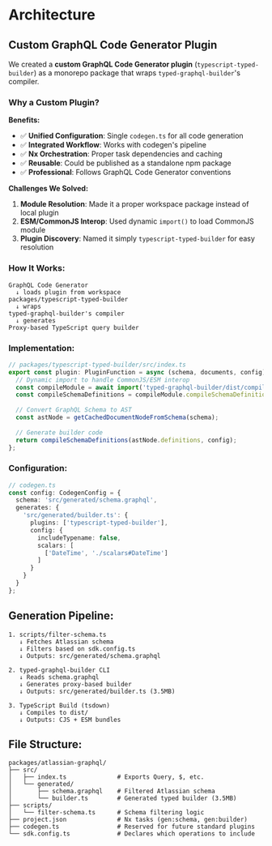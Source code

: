 # Architecture

## Custom GraphQL Code Generator Plugin

We created a **custom GraphQL Code Generator plugin** (`typescript-typed-builder`) as a monorepo package that wraps `typed-graphql-builder`'s compiler.

### Why a Custom Plugin?

**Benefits:**
- ✅ **Unified Configuration**: Single `codegen.ts` for all code generation
- ✅ **Integrated Workflow**: Works with codegen's pipeline
- ✅ **Nx Orchestration**: Proper task dependencies and caching
- ✅ **Reusable**: Could be published as a standalone npm package
- ✅ **Professional**: Follows GraphQL Code Generator conventions

**Challenges We Solved:**
1. **Module Resolution**: Made it a proper workspace package instead of local plugin
2. **ESM/CommonJS Interop**: Used dynamic `import()` to load CommonJS module
3. **Plugin Discovery**: Named it simply `typescript-typed-builder` for easy resolution

### How It Works:

```
GraphQL Code Generator
  ↓ loads plugin from workspace
packages/typescript-typed-builder
  ↓ wraps
typed-graphql-builder's compiler
  ↓ generates
Proxy-based TypeScript query builder
```

### Implementation:

```typescript
// packages/typescript-typed-builder/src/index.ts
export const plugin: PluginFunction = async (schema, documents, config) => {
  // Dynamic import to handle CommonJS/ESM interop
  const compileModule = await import('typed-graphql-builder/dist/compile.js');
  const compileSchemaDefinitions = compileModule.compileSchemaDefinitions;
  
  // Convert GraphQL Schema to AST
  const astNode = getCachedDocumentNodeFromSchema(schema);
  
  // Generate builder code
  return compileSchemaDefinitions(astNode.definitions, config);
};
```

### Configuration:

```typescript
// codegen.ts
const config: CodegenConfig = {
  schema: 'src/generated/schema.graphql',
  generates: {
    'src/generated/builder.ts': {
      plugins: ['typescript-typed-builder'],
      config: {
        includeTypename: false,
        scalars: [
          ['DateTime', './scalars#DateTime']
        ]
      }
    }
  }
};
```

## Generation Pipeline:

```
1. scripts/filter-schema.ts
   ↓ Fetches Atlassian schema
   ↓ Filters based on sdk.config.ts
   ↓ Outputs: src/generated/schema.graphql

2. typed-graphql-builder CLI
   ↓ Reads schema.graphql
   ↓ Generates proxy-based builder
   ↓ Outputs: src/generated/builder.ts (3.5MB)

3. TypeScript Build (tsdown)
   ↓ Compiles to dist/
   ↓ Outputs: CJS + ESM bundles
```

## File Structure:

```
packages/atlassian-graphql/
├── src/
│   ├── index.ts              # Exports Query, $, etc.
│   └── generated/
│       ├── schema.graphql    # Filtered Atlassian schema
│       └── builder.ts        # Generated typed builder (3.5MB)
├── scripts/
│   └── filter-schema.ts      # Schema filtering logic
├── project.json              # Nx tasks (gen:schema, gen:builder)
├── codegen.ts                # Reserved for future standard plugins
└── sdk.config.ts             # Declares which operations to include
```


